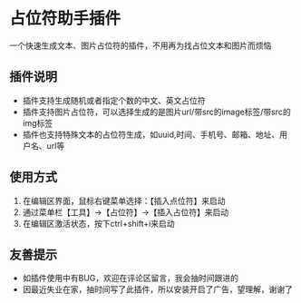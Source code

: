 ﻿# 占位符助手插件
一个快速生成文本、图片占位符的插件，不用再为找占位文本和图片而烦恼

## 插件说明
* 插件支持生成随机或者指定个数的中文、英文占位符
* 插件支持图片占位符，可以选择生成的是图片url/带src的image标签/带src的img标签
* 插件也支持特殊文本的占位符生成，如uuid,时间、手机号、邮箱、地址、用户名、url等


## 使用方式
1. 在编辑区界面，鼠标右键菜单选择：【插入点位符】来启动
2. 通过菜单栏【工具】->【占位符】->【插入占位符】来启动
3. 在编辑区激活状态，按下ctrl+shift+i来启动

## 友善提示
* 如插件使用中有BUG，欢迎在评论区留言，我会抽时间跟进的
* 因最近失业在家，抽时间写了此插件，所以安装开启了广告，望理解，谢谢了


